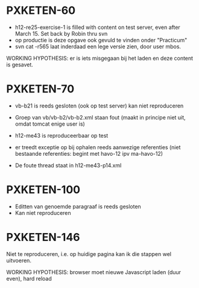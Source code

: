 PXKETEN-60
==========

- h12-re25-exercise-1 is filled with content on test server, even after March 15. Set back by Robin thru svn
- op productie is deze opgave ook gevuld te vinden onder "Practicum"
- svn cat -r565 laat inderdaad een lege versie zien, door user mbos.

WORKING HYPOTHESIS: er is iets misgegaan bij het laden en deze content is gesavet.

PXKETEN-70
==========

- vb-b21 is reeds gesloten (ook op test server) kan niet reproduceren
- Groep van vb/vb-b2/vb-b2.xml staan fout (maakt in principe niet uit, omdat tomcat enige user is)

- h12-me43 is reproduceerbaar op test
- er treedt exceptie op bij ophalen reeds aanwezige referenties (niet bestaande referenties: begint met havo-12 ipv ma-havo-12)
- De foute thread staat in h12-me43-p14.xml


PXKETEN-100
===========

- Editten van genoemde paragraaf is reeds gesloten
- Kan niet reproduceren


PXKETEN-146
===========

Niet te reproduceren, i.e. op huidige pagina kan ik die stappen wel uitvoeren. 

WORKING HYPOTHESIS: browser moet nieuwe Javascript laden (duur even), hard reload